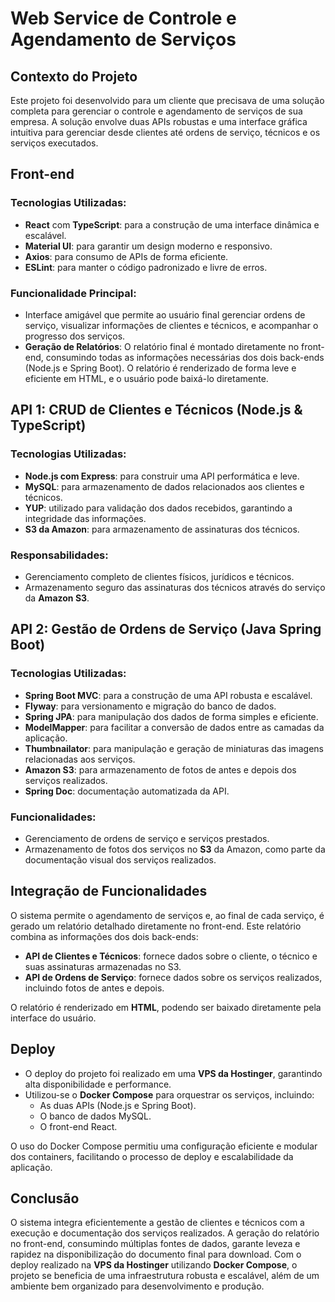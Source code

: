 # Web Service de Controle e Agendamento de Serviços

## Contexto do Projeto

Este projeto foi desenvolvido para um cliente que precisava de uma solução completa para gerenciar o controle e agendamento de serviços de sua empresa. A solução envolve duas APIs robustas e uma interface gráfica intuitiva para gerenciar desde clientes até ordens de serviço, técnicos e os serviços executados.

## Front-end

### Tecnologias Utilizadas:
- **React** com **TypeScript**: para a construção de uma interface dinâmica e escalável.
- **Material UI**: para garantir um design moderno e responsivo.
- **Axios**: para consumo de APIs de forma eficiente.
- **ESLint**: para manter o código padronizado e livre de erros.

### Funcionalidade Principal:
- Interface amigável que permite ao usuário final gerenciar ordens de serviço, visualizar informações de clientes e técnicos, e acompanhar o progresso dos serviços.
- **Geração de Relatórios**: O relatório final é montado diretamente no front-end, consumindo todas as informações necessárias dos dois back-ends (Node.js e Spring Boot). O relatório é renderizado de forma leve e eficiente em HTML, e o usuário pode baixá-lo diretamente.

## API 1: CRUD de Clientes e Técnicos (Node.js & TypeScript)

### Tecnologias Utilizadas:
- **Node.js com Express**: para construir uma API performática e leve.
- **MySQL**: para armazenamento de dados relacionados aos clientes e técnicos.
- **YUP**: utilizado para validação dos dados recebidos, garantindo a integridade das informações.
- **S3 da Amazon**: para armazenamento de assinaturas dos técnicos.

### Responsabilidades:
- Gerenciamento completo de clientes físicos, jurídicos e técnicos.
- Armazenamento seguro das assinaturas dos técnicos através do serviço da **Amazon S3**.

## API 2: Gestão de Ordens de Serviço (Java Spring Boot)

### Tecnologias Utilizadas:
- **Spring Boot MVC**: para a construção de uma API robusta e escalável.
- **Flyway**: para versionamento e migração do banco de dados.
- **Spring JPA**: para manipulação dos dados de forma simples e eficiente.
- **ModelMapper**: para facilitar a conversão de dados entre as camadas da aplicação.
- **Thumbnailator**: para manipulação e geração de miniaturas das imagens relacionadas aos serviços.
- **Amazon S3**: para armazenamento de fotos de antes e depois dos serviços realizados.
- **Spring Doc**: documentação automatizada da API.

### Funcionalidades:
- Gerenciamento de ordens de serviço e serviços prestados.
- Armazenamento de fotos dos serviços no **S3** da Amazon, como parte da documentação visual dos serviços realizados.

## Integração de Funcionalidades

O sistema permite o agendamento de serviços e, ao final de cada serviço, é gerado um relatório detalhado diretamente no front-end. Este relatório combina as informações dos dois back-ends:

- **API de Clientes e Técnicos**: fornece dados sobre o cliente, o técnico e suas assinaturas armazenadas no S3.
- **API de Ordens de Serviço**: fornece dados sobre os serviços realizados, incluindo fotos de antes e depois.

O relatório é renderizado em **HTML**, podendo ser baixado diretamente pela interface do usuário.

## Deploy

- O deploy do projeto foi realizado em uma **VPS da Hostinger**, garantindo alta disponibilidade e performance.
- Utilizou-se o **Docker Compose** para orquestrar os serviços, incluindo:
  - As duas APIs (Node.js e Spring Boot).
  - O banco de dados MySQL.
  - O front-end React.

O uso do Docker Compose permitiu uma configuração eficiente e modular dos containers, facilitando o processo de deploy e escalabilidade da aplicação.

## Conclusão

O sistema integra eficientemente a gestão de clientes e técnicos com a execução e documentação dos serviços realizados. A geração do relatório no front-end, consumindo múltiplas fontes de dados, garante leveza e rapidez na disponibilização do documento final para download. Com o deploy realizado na **VPS da Hostinger** utilizando **Docker Compose**, o projeto se beneficia de uma infraestrutura robusta e escalável, além de um ambiente bem organizado para desenvolvimento e produção.

